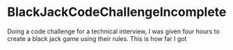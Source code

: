 # BlackJackCodeChallengeIncomplete
Doing a code challenge for a technical interview, I was given four hours to create a black jack game using their rules. This is how far I got
